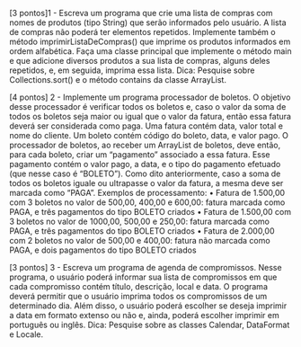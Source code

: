 [3 pontos]1 - Escreva um programa que crie uma lista de compras com nomes de produtos (tipo String) que serão informados pelo usuário. A lista de compras não poderá ter elementos repetidos. Implemente também o método imprimirListaDeCompras() que imprime os produtos informados em ordem alfabética. Faça uma classe principal que implemente o método main e que adicione diversos produtos a sua lista de compras, alguns deles repetidos, e, em seguida, imprima essa lista.
Dica: Pesquise sobre Collections.sort() e o método contains da classe ArrayList.

[4 pontos] 2 - Implemente um programa processador de boletos. O objetivo desse processador é verificar todos os boletos e, caso o valor da soma de todos os boletos seja maior ou igual que o valor da fatura, então essa fatura deverá ser considerada como paga.
Uma fatura contém data, valor total e nome do cliente. Um boleto contém código do boleto, data, e valor pago.
O processador de boletos, ao receber um ArrayList de boletos, deve então, para cada boleto, criar um “pagamento” associado a essa fatura. Esse pagamento contém o valor pago, a data, e o tipo do pagamento efetuado (que nesse caso é “BOLETO”).
Como dito anteriormente, caso a soma de todos os boletos iguale ou ultrapasse o valor da fatura, a mesma deve ser marcada como “PAGA”.
Exemplos de processamento:
• Fatura de 1.500,00 com 3 boletos no valor de 500,00, 400,00 e 600,00: fatura marcada como PAGA, e três pagamentos do tipo BOLETO criados
• Fatura de 1.500,00 com 3 boletos no valor de 1000,00, 500,00 e 250,00: fatura marcada como PAGA, e três pagamentos do tipo BOLETO criados
• Fatura de 2.000,00 com 2 boletos no valor de 500,00 e 400,00: fatura não marcada como PAGA, e dois pagamentos do tipo BOLETO criados

[3 pontos] 3 - Escreva um programa de agenda de compromissos. Nesse programa, o usuário poderá informar sua lista de compromissos em que cada compromisso contém título, descrição, local e data. O programa deverá permitir que o usuário imprima todos os compromissos de um determinado dia. Além disso, o usuário poderá escolher se deseja imprimir a data em formato extenso ou não e, ainda, poderá escolher imprimir em português ou inglês. Dica: Pesquise sobre as classes Calendar, DataFormat e Locale.

